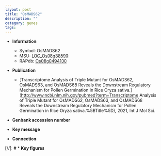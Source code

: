 ```yaml
---
layout: post
title: "OsMADS62"
description: ""
category: genes
tags: 
---
```


* **Information**  
    + Symbol: OsMADS62  
    + MSU: [LOC_Os08g38590](http://rice.uga.edu/cgi-bin/ORF_infopage.cgi?orf=LOC_Os08g38590)  
    + RAPdb: [Os08g0494100](http://rapdb.dna.affrc.go.jp/viewer/gbrowse_details/irgsp1?name=Os08g0494100)  

* **Publication**  
    + [Transcriptome Analysis of Triple Mutant for OsMADS62, OsMADS63, and OsMADS68 Reveals the Downstream Regulatory Mechanism for Pollen Germination in Rice Oryza sativa.](http://www.ncbi.nlm.nih.gov/pubmed?term=Transcriptome Analysis of Triple Mutant for OsMADS62, OsMADS63, and OsMADS68 Reveals the Downstream Regulatory Mechanism for Pollen Germination in Rice Oryza sativa.%5BTitle%5D), 2021, Int J Mol Sci.

* **Genbank accession number**  

* **Key message**  

* **Connection**  

[//]: # * **Key figures**  


